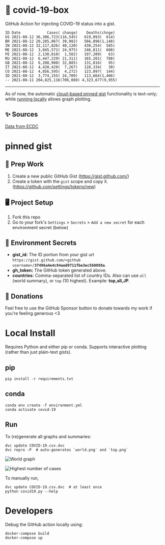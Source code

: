 # 🏥 covid-19-box

GitHub Action for injecting COVID-19 status into a gist.

```
ID Date            Cases( change)    Deaths(chnge)
US 2021-08-12 36,306,723(116,545)   619,093(  614)
BR 2021-08-12 20,285,067( 39,982)   566,896(1,148)
IN 2021-08-12 32,117,826( 40,120)   430,254(  585)
ME 2021-08-12  3,045,571( 24,975)   246,811(  608)
PE 2021-08-12  2,130,018(  1,502)   197,209(   63)
RU 2021-08-12  6,447,229( 21,311)   165,201(  788)
GB 2021-08-12  6,208,908( 32,885)   131,016(   95)
IT 2021-08-12  4,420,429(  7,267)   128,334(   30)
CO 2021-08-12  4,856,595(  4,272)   123,097(  144)
ID 2021-08-12  3,774,155( 24,709)   113,664(1,466)
-- 2021-08-11 204,825,116(706,069) 4,323,677(9,955)
```

---

As of now, the automatic [cloud-based pinned gist](#pinned-gist) functionality is text-only;
while [running locally](#local-install) allows graph plotting.

## ✨ Sources

[Data from ECDC](https://www.ecdc.europa.eu/en/publications-data/download-todays-data-geographic-distribution-covid-19-cases-worldwide)

# pinned gist

## 🎒 Prep Work
1. Create a new public GitHub Gist (https://gist.github.com/)
1. Create a token with the `gist` scope and copy it. (https://github.com/settings/tokens/new)

## 🖥 Project Setup
1. Fork this repo
1. Go to your fork's `Settings` > `Secrets` > `Add a new secret` for each environment secret (below)

## 🤫 Environment Secrets
- **gist_id:** The ID portion from your gist url `https://gist.github.com/<github username>/`**`37496a4e4c84aed9711fbe3ec560888a`**.
- **gh_token:** The GitHub token generated above.
- **countries:** Comma-separated list of country IDs. Also can use `all` (world summary), or `top` (10 highest). Example: **top,all,JP**.

## 💸 Donations

Feel free to use the GitHub Sponsor button to donate towards my work if you're feeling generous <3

# Local Install

Requires Python and either pip or conda. Supports interactive plotting (rather than just plain-text gists).

## pip

```
pip install -r requirements.txt
```

## conda

```
conda env create -f environment.yml
conda activate covid-19
```

## Run

To (re)generate all graphs and summaries:

```
dvc update COVID-19.csv.dvc
dvc repro -P  # auto-generates `world.png` and `top.png`
```

![World graph](world.png)

![Highest number of cases](top.png)

To manually run,

```
dvc update COVID-19.csv.dvc  # at least once
python covid19.py --help
```

# Developers

Debug the GitHub action locally using:

```
docker-compose build
docker-compose up
```
